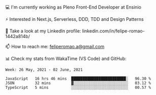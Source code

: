 💻 I'm currently working as Pleno Front-End Developer at Ensinio

⚡ Interested in Next.js, Serverless, DDD, TDD and Design Patterns

👥 Take a look at my LinkedIn profile: linkedin.com/in/felipe-romao-1442a814b/

📫 How to reach me: feliperomao.a@gmail.com

📊 Check my stats from WakaTime (VS Code) and GitHub:

<!--START_SECTION:waka-->
```text
Week: 26 May, 2021 - 02 June, 2021

JavaScript   16 hrs 46 mins  ████████████████████████░   96.30 % 
JSON         32 mins         ▓░░░░░░░░░░░░░░░░░░░░░░░░   03.12 % 
TypeScript   5 mins          ░░░░░░░░░░░░░░░░░░░░░░░░░   00.57 % 
```
<!--END_SECTION:waka-->
